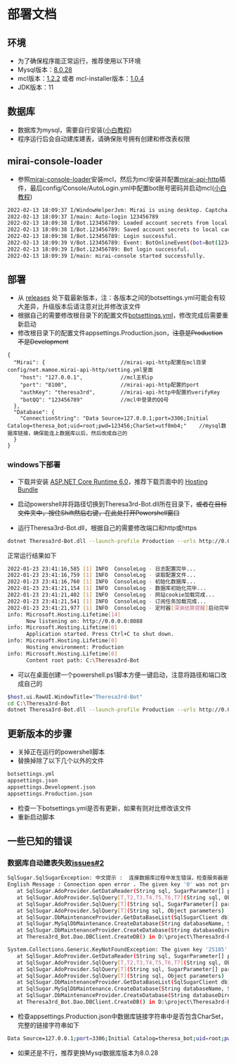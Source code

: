 # 部署文档

## 环境
- 为了确保程序能正常运行，推荐使用以下环境
- Mysql版本：[8.0.28](https://dev.mysql.com/get/Downloads/MySQLInstaller/mysql-installer-community-8.0.28.0.msi)
- mcl版本：[1.2.2](https://github.com/iTXTech/mirai-console-loader/releases/tag/v1.2.2) 或者 mcl-installer版本：[1.0.4](https://github.com/iTXTech/mcl-installer/releases/tag/v1.0.4)
- JDK版本：11

## 数据库
- 数据库为mysql，需要自行安装([小白教程](https://github.com/GardenHamster/Theresa3rd-Bot/blob/main/MysqlInstall.md))
- 程序运行后会自动建库建表，请确保账号拥有创建和修改表权限

## mirai-console-loader
- 参照[mirai-console-loader](https://github.com/iTXTech/mirai-console-loader)安装mcl，然后为mcl安装并配置[mirai-api-http](https://github.com/project-mirai/mirai-api-http)插件，最后config/Console/AutoLogin.yml中配置bot账号密码并启动mcl([小白教程](https://github.com/GardenHamster/Theresa3rd-Bot/blob/main/MiraiInstall.md))
```bash
2022-02-13 18:09:37 I/WindowHelperJvm: Mirai is using desktop. Captcha will be thrown by window popup. You can add `mirai.no-desktop` to JVM properties (-Dmirai.no-desktop) to disable it.
2022-02-13 18:09:37 I/main: Auto-login 123456789
2022-02-13 18:09:38 I/Bot.123456789: Loaded account secrets from local cache.
2022-02-13 18:09:38 I/Bot.123456789: Saved account secrets to local cache for fast login.
2022-02-13 18:09:38 I/Bot.123456789: Login successful.
2022-02-13 18:09:39 V/Bot.123456789: Event: BotOnlineEvent(bot=Bot(123456789))
2022-02-13 18:09:39 I/Bot.123456789: Bot login successful.
2022-02-13 18:09:39 I/main: mirai-console started successfully.
```

## 部署
- 从 [releases](https://github.com/GardenHamster/Theresa3rd-Bot/releases) 处下载最新版本，注：各版本之间的botsettings.yml可能会有较大差异，升级版本后请注意对比并修改该文件
- 根据自己的需要修改根目录下的配置文件[botsettings.yml](https://github.com/GardenHamster/Theresa3rd-Bot/blob/main/Theresa3rd-Bot/botsettings.yml)，修改完成后需要重新启动
- 修改根目录下的配置文件appsettings.Production.json，~~注意是Production不是Development~~
```json5
{
  "Mirai": {                        //mirai-api-http配置在mcl目录config/net.mamoe.mirai-api-http/setting.yml里面
    "host": "127.0.0.1",            //mcl主机ip
    "port": "8100",                 //mirai-api-http配置的port
    "authKey": "theresa3rd",        //mirai-api-http中配置的verifyKey
    "botQQ": "123456789"            //mcl中登录的QQ号
  },
  "Database": {
    "ConnectionString": "Data Source=127.0.0.1;port=3306;Initial Catalog=theresa_bot;uid=root;pwd=123456;CharSet=utf8mb4;"    //mysql数据库链接，确保能连上数据库以后，然后改成自己的
  }
}

```

### windows下部署
- 下载并安装 [ASP.NET Core Runtime 6.0](https://dotnet.microsoft.com/en-us/download/dotnet/6.0)，推荐下载页面中的 [Hosting Bundle](https://dotnet.microsoft.com/en-us/download/dotnet/thank-you/runtime-aspnetcore-6.0.2-windows-hosting-bundle-installer)
- 启动powershell并将路径切换到Theresa3rd-Bot.dll所在目录下，~~或者在目标文件夹中，按住Shift然后右键，在此处打开Powershell窗口~~

- 运行Theresa3rd-Bot.dll，根据自己的需要修改端口和http或https
```bash
dotnet Theresa3rd-Bot.dll --launch-profile Production --urls http://0.0.0.0:8088
```

正常运行结果如下
```bash
2022-01-23 23:41:16,585 [1] INFO  ConsoleLog - 日志配置完毕...
2022-01-23 23:41:16,759 [1] INFO  ConsoleLog - 读取配置文件...
2022-01-23 23:41:16,760 [1] INFO  ConsoleLog - 初始化数据库...
2022-01-23 23:41:21,154 [1] INFO  ConsoleLog - 数据库初始化完毕...
2022-01-23 23:41:21,402 [1] INFO  ConsoleLog - 网站cookie加载完成...
2022-01-23 23:41:21,541 [1] INFO  ConsoleLog - 订阅任务加载完成...
2022-01-23 23:41:21,977 [1] INFO  ConsoleLog - 定时器[深渊结算提醒]启动完毕...
info: Microsoft.Hosting.Lifetime[14]
      Now listening on: http://0.0.0.0:8088
info: Microsoft.Hosting.Lifetime[0]
      Application started. Press Ctrl+C to shut down.
info: Microsoft.Hosting.Lifetime[0]
      Hosting environment: Production
info: Microsoft.Hosting.Lifetime[0]
      Content root path: C:\Theresa3rd-Bot
```
- 可以在桌面创建一个powershell.ps1脚本方便一键启动，注意将路径和端口改成自己的
```bash
$host.ui.RawUI.WindowTitle="Theresa3rd-Bot"
cd C:\Theresa3rd-Bot
dotnet Theresa3rd-Bot.dll --launch-profile Production --urls http://0.0.0.0:8088
```

## 更新版本的步骤
- 关掉正在运行的powershell脚本
- 替换掉除了以下几个以外的文件
```bash
botsettings.yml
appsettings.json
appsettings.Development.json
appsettings.Production.json
```
- 检查一下botsettings.yml是否有更新，如果有则对比修改该文件
- 重新启动脚本

## 一些已知的错误
### 数据库自动建表失败[issues#2](https://github.com/GardenHamster/Theresa3rd-Bot/issues/2)
```bash
SqlSugar.SqlSugarException: 中文提示 :  连接数据库过程中发生错误，检查服务器是否正常连接字符串是否正确，实在找不到原因请先Google错误信息：The given key '0' was not present in the dictionary..
English Message : Connection open error . The given key '0' was not present in the dictionary.
   at SqlSugar.AdoProvider.GetDataReader(String sql, SugarParameter[] parameters)
   at SqlSugar.AdoProvider.SqlQuery[T,T2,T3,T4,T5,T6,T7](String sql, Object parameters)
   at SqlSugar.AdoProvider.SqlQuery[T](String sql, SugarParameter[] parameters)
   at SqlSugar.AdoProvider.SqlQuery[T](String sql, Object parameters)
   at SqlSugar.DbMaintenanceProvider.GetDataBaseList(SqlSugarClient db)
   at SqlSugar.MySqlDbMaintenance.CreateDatabase(String databaseName, String databaseDirectory)
   at SqlSugar.DbMaintenanceProvider.CreateDatabase(String databaseDirectory)
   at Theresa3rd_Bot.Dao.DBClient.CreateDB() in D:\project\Theresa3rd-Bot\Theresa3rd-Bot\Dao\DBClient.cs:line 17
```
```bash
System.Collections.Generic.KeyNotFoundException: The given key '25185' was not present in the dictionary.
   at SqlSugar.AdoProvider.GetDataReader(String sql, SugarParameter[] parameters)
   at SqlSugar.AdoProvider.SqlQuery[T,T2,T3,T4,T5,T6,T7](String sql, Object parameters)
   at SqlSugar.AdoProvider.SqlQuery[T](String sql, SugarParameter[] parameters)
   at SqlSugar.AdoProvider.SqlQuery[T](String sql, Object parameters)
   at SqlSugar.DbMaintenanceProvider.GetDataBaseList(SqlSugarClient db)
   at SqlSugar.MySqlDbMaintenance.CreateDatabase(String databaseName, String databaseDirectory)
   at SqlSugar.DbMaintenanceProvider.CreateDatabase(String databaseDirectory)
   at Theresa3rd_Bot.Dao.DBClient.CreateDB() in D:\project\Theresa3rd-Bot\Theresa3rd-Bot\Dao\DBClient.cs:line 17
```
- 检查appsettings.Production.json中数据库链接字符串中是否包含CharSet，完整的链接字符串如下
```bash
Data Source=127.0.0.1;port=3306;Initial Catalog=theresa_bot;uid=root;pwd=123456;CharSet=utf8mb4;
```
- 如果还是不行，推荐更换Mysql数据库版本为8.0.28
